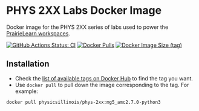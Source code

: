 # PHYS 2XX Labs Docker Image

Docker image for the PHYS 2XX series of labs used to power the [PrairieLearn workspaces](https://prairielearn.readthedocs.io/en/latest/workspaces/).

[![GitHub Actions Status: CI](https://github.com/PHYS-214-Quantum-Physics/PHYS-2XX-image/workflows/CI/badge.svg?branch=master)](https://github.com/PHYS-214-Quantum-Physics/PHYS-2XX-image/actions?query=workflow%3ACI+branch%3Amaster)
[![Docker Pulls](https://img.shields.io/docker/pulls/physicsillinois/phys-2xx)](https://hub.docker.com/r/physicsillinois/phys-2xx)
[![Docker Image Size (tag)](https://img.shields.io/docker/image-size/physicsillinois/phys-2xx/latest)](https://hub.docker.com/r/physicsillinois/phys-2xx/tags?name=latest)

## Installation

- Check the [list of available tags on Docker Hub](https://hub.docker.com/r/physicsillinois/phys-2xx/tags?page=1) to find the tag you want.
- Use `docker pull` to pull down the image corresponding to the tag. For example:

```
docker pull physicsillinois/phys-2xx:mg5_amc2.7.0-python3
```
